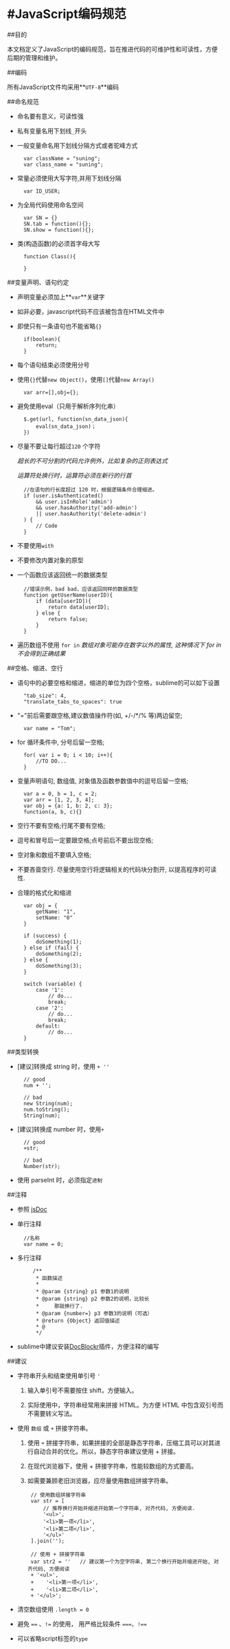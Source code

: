 #JavaScript编码规范
===

##目的

本文档定义了JavaScript的编码规范，旨在推进代码的可维护性和可读性，方便后期的管理和维护。

##编码

所有JavaScript文件均采用**`UTF-8`**编码

##命名规范
* 命名要有意义，可读性强
* 私有变量名用下划线`_`开头
* 一般变量命名用下划线分隔方式或者驼峰方式

		var className = "suning";		var class_name = "suning";

* 常量必须使用大写字符,并用下划线分隔

		var ID_USER;

* 为全局代码使用命名空间

		var SN = {}		SN.tab = function(){};		SN.show = function(){};
* 类(构造函数)的必须首字母大写

		function Class(){
				}		
##变量声明、语句约定
* 声明变量必须加上**`var`**关键字
* 如非必要，javascript代码不应该被包含在HTML文件中
* 即使只有一条语句也不能省略`{}`
    
    	if(boolean){
			return;
    	}

* 每个语句结束必须使用分号
* 使用`{}`代替`new Object()`，使用`[]`代替`new Array()`

		var arr=[],obj={};
	
* 避免使用eval（只用于解析序列化串）

	    $.get(url, function(sn_data_json){			eval(sn_data_json)；	    })
* 尽量不要让每行超过`120`	个字符
	*超长的不可分割的代码允许例外，比如复杂的正则表达式*
	*运算符处换行时，运算符必须在新行的行首*

		//在语句的行长度超过 120 时，根据逻辑条件合理缩进。
		if (user.isAuthenticated()
    		&& user.isInRole('admin')
    		&& user.hasAuthority('add-admin')
    		|| user.hasAuthority('delete-admin')
		) {
    		// Code
		}
* 不要使用`with`* 不要修改内置对象的原型
* 一个函数应该返回统一的数据类型

		//错误示例，bad bad，应该返回同样的数据类型		function getUserName(userID){			if (data[userID]){				return data[userID];			} else {				return false;			}		}
* 遍历数组不使用 `for in`
	*数组对象可能存在数字以外的属性, 这种情况下 for in 不会得到正确结果*

##空格、缩进、空行

* 语句中的必要空格和缩进，缩进的单位为四个空格，sublime的可以如下设置

		"tab_size": 4,		"translate_tabs_to_spaces": true
* "="前后需要跟空格,建议数值操作符(如, +/-/*/% 等)两边留空;
		var name = "Tom";

* for 循环条件中, 分号后留一空格;

		for( var i = 0; i < 10; i++){			//TO DO...		}
* 变量声明语句, 数组值, 对象值及函数参数值中的逗号后留一空格;
		var a = 0, b = 1, c = 2;		var arr = [1, 2, 3, 4];		var obj = {a: 1, b: 2, c: 3};		function(a, b, c){}
* 空行不要有空格;行尾不要有空格;* 逗号和冒号后一定要跟空格;点号前后不要出现空格;
* 空对象和数组不要填入空格;
* 不要吝啬空行. 尽量使用空行将逻辑相关的代码块分割开, 以提高程序的可读性.
* 合理的格式化和缩进

		var obj = {			getName: "1",			setName: "0"		}
		if (success) {
			doSomething(1);		} else if (fail) {
			doSomething(2);		} else {
			doSomething(3);		}
		switch (variable) {
			case '1':
        		// do...
        		break;
    		case '2':
        		// do...
        		break;
    		default:
        		// do...
		}

##类型转换
* [建议]转换成 string 时，使用 `+ ''`

		// good
		num + '';

		// bad
		new String(num);
		num.toString();
		String(num);

* [建议]转换成 number 时，使用`+`

		// good
		+str;

		// bad
		Number(str);
		
* 使用 parseInt 时，必须指定`进制`

##注释

* 参照 [jsDoc](http://usejsdoc.org/)
* 单行注释

		//名称		var name = 0; 

* 多行注释

		   /**
 			* 函数描述
 			*
 			* @param {string} p1 参数1的说明
 			* @param {string} p2 参数2的说明，比较长
 			*     那就换行了.
			* @param {number=} p3 参数3的说明（可选）
 			* @return {Object} 返回值描述
 			* @
 			*/
* sublime中建议安装[DocBlockr](https://packagecontrol.io/packages/DocBlockr)插件，方便注释的编写
##建议
* 字符串开头和结束使用单引号 `'`

	1. 输入单引号不需要按住 shift，方便输入。
	
	2. 实际使用中，字符串经常用来拼接 HTML。为方便 HTML 中包含双引号而不需要转义写法。
* 使用 `数组` 或 `+` 拼接字符串。
	1. 使用 `+` 拼接字符串，如果拼接的全部是静态字符串，压缩工具可以对其进行自动合并的优化。所以，静态字符串建议使用 + 拼接。
	2. 在现代浏览器下，使用 + 拼接字符串，性能较数组的方式要高。
	3. 如需要兼顾老旧浏览器，应尽量使用数组拼接字符串。

		
		
			// 使用数组拼接字符串
			var str = [
    			// 推荐换行开始并缩进开始第一个字符串, 对齐代码, 方便阅读.
    			'<ul>',
        		'<li>第一项</li>',
        		'<li>第二项</li>',
    			'</ul>'
			].join('');

			// 使用 + 拼接字符串
			var str2 = '' 	// 建议第一个为空字符串, 第二个换行开始并缩进开始, 对齐代码, 方便阅读
    		+ '<ul>',
    		+    '<li>第一项</li>',
    		+    '<li>第二项</li>',
    		+ '</ul>';
    		
* 清空数组使用 `.length = 0`	
* 避免 `==` 、`!=` 的使用， 用严格比较条件 `===`、`!==`
* 可以省略script标签的`type`
